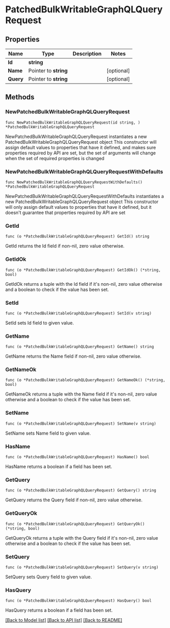 # PatchedBulkWritableGraphQLQueryRequest

## Properties

Name | Type | Description | Notes
------------ | ------------- | ------------- | -------------
**Id** | **string** |  | 
**Name** | Pointer to **string** |  | [optional] 
**Query** | Pointer to **string** |  | [optional] 

## Methods

### NewPatchedBulkWritableGraphQLQueryRequest

`func NewPatchedBulkWritableGraphQLQueryRequest(id string, ) *PatchedBulkWritableGraphQLQueryRequest`

NewPatchedBulkWritableGraphQLQueryRequest instantiates a new PatchedBulkWritableGraphQLQueryRequest object
This constructor will assign default values to properties that have it defined,
and makes sure properties required by API are set, but the set of arguments
will change when the set of required properties is changed

### NewPatchedBulkWritableGraphQLQueryRequestWithDefaults

`func NewPatchedBulkWritableGraphQLQueryRequestWithDefaults() *PatchedBulkWritableGraphQLQueryRequest`

NewPatchedBulkWritableGraphQLQueryRequestWithDefaults instantiates a new PatchedBulkWritableGraphQLQueryRequest object
This constructor will only assign default values to properties that have it defined,
but it doesn't guarantee that properties required by API are set

### GetId

`func (o *PatchedBulkWritableGraphQLQueryRequest) GetId() string`

GetId returns the Id field if non-nil, zero value otherwise.

### GetIdOk

`func (o *PatchedBulkWritableGraphQLQueryRequest) GetIdOk() (*string, bool)`

GetIdOk returns a tuple with the Id field if it's non-nil, zero value otherwise
and a boolean to check if the value has been set.

### SetId

`func (o *PatchedBulkWritableGraphQLQueryRequest) SetId(v string)`

SetId sets Id field to given value.


### GetName

`func (o *PatchedBulkWritableGraphQLQueryRequest) GetName() string`

GetName returns the Name field if non-nil, zero value otherwise.

### GetNameOk

`func (o *PatchedBulkWritableGraphQLQueryRequest) GetNameOk() (*string, bool)`

GetNameOk returns a tuple with the Name field if it's non-nil, zero value otherwise
and a boolean to check if the value has been set.

### SetName

`func (o *PatchedBulkWritableGraphQLQueryRequest) SetName(v string)`

SetName sets Name field to given value.

### HasName

`func (o *PatchedBulkWritableGraphQLQueryRequest) HasName() bool`

HasName returns a boolean if a field has been set.

### GetQuery

`func (o *PatchedBulkWritableGraphQLQueryRequest) GetQuery() string`

GetQuery returns the Query field if non-nil, zero value otherwise.

### GetQueryOk

`func (o *PatchedBulkWritableGraphQLQueryRequest) GetQueryOk() (*string, bool)`

GetQueryOk returns a tuple with the Query field if it's non-nil, zero value otherwise
and a boolean to check if the value has been set.

### SetQuery

`func (o *PatchedBulkWritableGraphQLQueryRequest) SetQuery(v string)`

SetQuery sets Query field to given value.

### HasQuery

`func (o *PatchedBulkWritableGraphQLQueryRequest) HasQuery() bool`

HasQuery returns a boolean if a field has been set.


[[Back to Model list]](../README.md#documentation-for-models) [[Back to API list]](../README.md#documentation-for-api-endpoints) [[Back to README]](../README.md)


